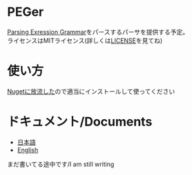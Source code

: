 # PEGer
[Parsing Exression Grammar](https://ja.wikipedia.org/wiki/Parsing_Expression_Grammar)をパースするパーサを提供する予定。  
ライセンスはMITライセンス(詳しくは[LICENSE](./LICENSE)を見てね)
# 使い方
[Nugetに放流した](https://www.nuget.org/packages/PEGer)ので適当にインストールして使ってください

# ドキュメント/Documents
- [日本語](Documents/IndexJapanese.md)
- [English](Documents/IndexEnglish.md)

まだ書いてる途中です/I am still writing